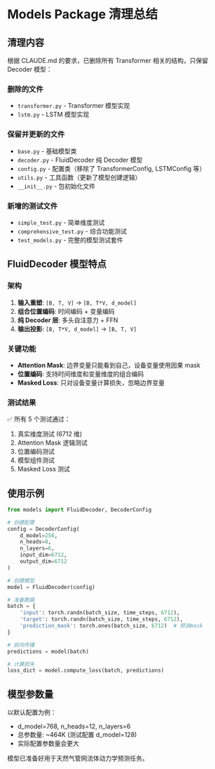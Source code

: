 # Models Package 清理总结

## 清理内容

根据 CLAUDE.md 的要求，已删除所有 Transformer 相关的结构，只保留 Decoder 模型：

### 删除的文件
- `transformer.py` - Transformer 模型实现
- `lstm.py` - LSTM 模型实现

### 保留并更新的文件
- `base.py` - 基础模型类
- `decoder.py` - FluidDecoder 纯 Decoder 模型
- `config.py` - 配置类（移除了 TransformerConfig, LSTMConfig 等）
- `utils.py` - 工具函数（更新了模型创建逻辑）
- `__init__.py` - 包初始化文件

### 新增的测试文件
- `simple_test.py` - 简单维度测试
- `comprehensive_test.py` - 综合功能测试
- `test_models.py` - 完整的模型测试套件

## FluidDecoder 模型特点

### 架构
1. **输入重塑**: `[B, T, V]` -> `[B, T*V, d_model]`
2. **组合位置编码**: 时间编码 + 变量编码
3. **纯 Decoder 层**: 多头自注意力 + FFN
4. **输出投影**: `[B, T*V, d_model]` -> `[B, T, V]`

### 关键功能
- **Attention Mask**: 边界变量只能看到自己，设备变量使用因果 mask
- **位置编码**: 支持时间维度和变量维度的组合编码
- **Masked Loss**: 只对设备变量计算损失，忽略边界变量

### 测试结果
✅ 所有 5 个测试通过：
1. 真实维度测试 (6712 维)
2. Attention Mask 逻辑测试
3. 位置编码测试
4. 模型组件测试
5. Masked Loss 测试

## 使用示例

```python
from models import FluidDecoder, DecoderConfig

# 创建配置
config = DecoderConfig(
    d_model=256,
    n_heads=8,
    n_layers=6,
    input_dim=6712,
    output_dim=6712
)

# 创建模型
model = FluidDecoder(config)

# 准备数据
batch = {
    'input': torch.randn(batch_size, time_steps, 6712),
    'target': torch.randn(batch_size, time_steps, 6712),
    'prediction_mask': torch.ones(batch_size, 6712)  # 预测mask
}

# 前向传播
predictions = model(batch)

# 计算损失
loss_dict = model.compute_loss(batch, predictions)
```

## 模型参数量
以默认配置为例：
- d_model=768, n_heads=12, n_layers=6
- 总参数量: ~464K (测试配置 d_model=128)
- 实际配置参数量会更大

模型已准备好用于天然气管网流体动力学预测任务。